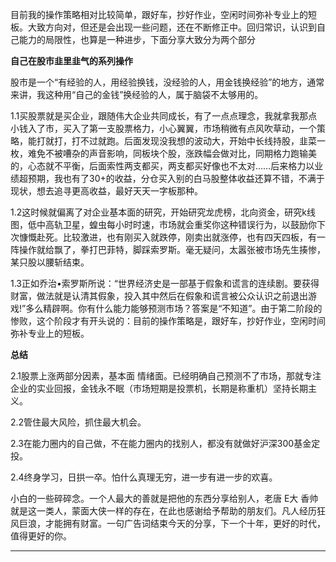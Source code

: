 目前我的操作策略相对比较简单，跟好车，抄好作业，空闲时间弥补专业上的短板。大致方向对，但还是会出现一些问题，还在不断修正中。回归常识，认识到自己能力的局限性，也算是一种进步，下面分享大致分为两个部分

**自己在股市韭里韭气的系列操作**

股市是一个“有经验的人，用经验换钱，没经验的人，用金钱换经验”的地方，通常来讲，我这种用“自己的金钱”换经验的人，属于脑袋不太够用的。

1.1买股票就是买企业，跟随伟大企业共同成长，有了一点点理念，我就拿我那点小钱入了市，买入了第一支股票格力，小心翼翼，市场稍微有点风吹草动，一个策略，能打就打，打不过就跑。后面发现没我想的波动大，开始中长线持股，韭菜一枚，难免不被嘈杂的声音影响，同板块个股，涨跌幅会做对比，同期格力跑输美的，心态就不平衡，后面索性两支都买，两支都买好像也不太对……后来格力以业绩超预期，我也有了30+的收益，分仓买入别的白马股整体收益还算不错，不满于现状，想去追寻更高收益，最好天天一字板那种。

1.2这时候就偏离了对企业基本面的研究，开始研究龙虎榜，北向资金，研究k线图，低中高轨卫星，蝗虫每小时时速，市场就会重奖你这种错误行为，以鼓励你下次慷慨赴死。比较激进，也有刚买入就跌停，刚卖出就涨停，也有四天四板，有一阵操作就给飘了，拳打巴菲特，脚踩索罗斯。毫无疑问，太嚣张被市场先生揍惨，某只股以腰斩结束。

1.3正如乔治•索罗斯所说：“世界经济史是一部基于假象和谎言的连续剧。要获得财富，做法就是认清其假象，投入其中然后在假象和谎言被公众认识之前退出游戏!”多么精辟啊。你有什么能力能够预测市场？答案是“不知道”。由于第二阶段的惨败，这个阶段才有开头说的：目前的操作策略是，跟好车，抄好作业，空闲时间弥补专业上的短板。

**总结**

2.1股票上涨两部分因素，基本面 情绪面。已经明确自己预测不了市场，那就专注企业的实业回报，金钱永不眠（市场短期是投票机，长期是称重机）坚持长期主义。

2.2管住最大风险，抓住最大机会。

2.3在能力圈内的自己做，不在能力圈内的找别人，都没有就做好沪深300基金定投。

2.4终身学习，日拱一卒。怕什么真理无穷，进一步有进一步的欢喜。

小白的一些碎碎念。一个人最大的善就是把他的东西分享给别人，老唐 E大 香帅就是这一类人，蒙面大侠一样的存在，在此也感谢给予帮助的朋友们。凡人经历狂风巨浪，才能拥有财富。一句广告词结束今天的分享，下一个十年，更好的时代，值得更好的你。

------

